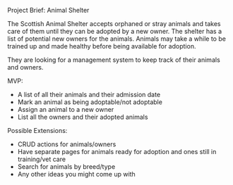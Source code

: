 Project Brief: Animal Shelter

The Scottish Animal Shelter accepts orphaned or stray animals and takes care of them until they can be adopted by a new owner. The shelter has a list of potential new owners for the animals. Animals may take a while to be trained up and made healthy before being available for adoption.

They are looking for a management system to keep track of their animals and owners.

MVP:

- A list of all their animals and their admission date
- Mark an animal as being adoptable/not adoptable
- Assign an animal to a new owner
- List all the owners and their adopted animals

Possible Extensions:

- CRUD actions for animals/owners
- Have separate pages for animals ready for adoption and ones still in training/vet care
- Search for animals by breed/type
- Any other ideas you might come up with

